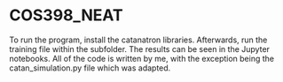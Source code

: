# COS398_NEAT
To run the program, install the catanatron libraries.
Afterwards, run the training file within the subfolder.
The results can be seen in the Jupyter notebooks.
All of the code is written by me, with the exception being the catan_simulation.py file which was adapted.
